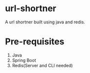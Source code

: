 # url-shortner
A url shortner built using java and redis.

# Pre-requisites
1. Java 
2. Spring Boot
3. Redis(Server and CLI needed)
